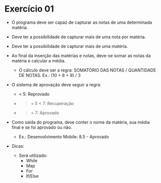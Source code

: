 # Exercício 01

- O programa deve ser capaz de capturar as notas de uma determinada matéria.
- Deve ter a possibilidade de capturar mais de uma nota por matéria.
- Deve ter a possibilidade de capturar mais de uma matéria.
- Ao final da inserção das matérias e notas, deve-se somar as notas da matéria e calcular a média.
  - O cálculo deve ser a regra: SOMATÓRIO DAS NOTAS / QUANTIDADE DE NOTAS. Ex.: (10 + 8 + 9) / 3
- O sistema de aprovação deve seguir a regra:
  - < 5: Reprovado
  - >= 5 < 7: Recuperação
  - >= 7: Aprovado
- Como saída do programa, deve conter o nome da matéria, sua média final e se foi aprovado ou não.
  - Ex.: Desenvolvimento Mobile: 8.5 - Aprovado

- Dicas:
  - Será utilizado:
    - While
    - Map
    - For
    - If/Else

